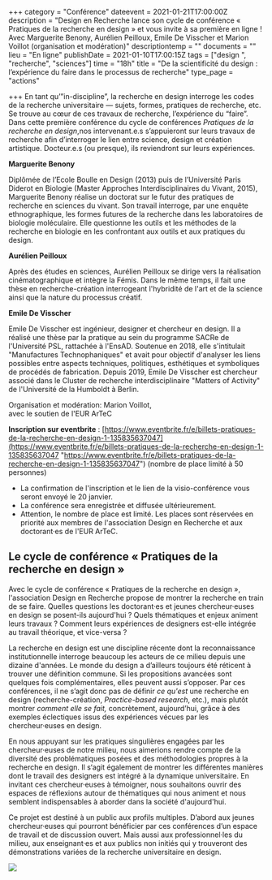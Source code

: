 +++
category = "Conférence"
dateevent = 2021-01-21T17:00:00Z
description = "Design en Recherche lance son cycle de conférence « Pratiques de la recherche en design »  et vous invite à sa première en ligne ! Avec Marguerite Benony, Aurélien Peilloux, Emile De Visscher et Marion Voillot (organisation et modération)"
descriptiontemp = ""
documents = ""
lieu = "En ligne"
publishDate = 2021-01-10T17:00:15Z
tags = ["design ", "recherche", "sciences"]
time = "18h"
title = "De la scientificité du design : l’expérience du faire dans le processus de recherche"
type_page = "actions"

+++
En tant qu’”in-discipline”, la recherche en design interroge les codes de la recherche universitaire — sujets, formes, pratiques de recherche, etc. Se trouve au cœur de ces travaux de recherche, l’expérience du “faire”. Dans cette première conférence du cycle de conférences _Pratiques de la recherche en design_,nos intervenant.e.s s’appuieront sur leurs travaux de recherche afin d’interroger le lien entre science, design et création artistique. Docteur.e.s (ou presque), ils reviendront sur leurs expériences.

**Marguerite Benony**

Diplômée de l’Ecole Boulle en Design (2013) puis de l’Université Paris Diderot en Biologie (Master Approches Interdisciplinaires du Vivant, 2015), Marguerite Benony réalise un doctorat sur le futur des pratiques de recherche en sciences du vivant. Son travail interroge, par une enquête ethnographique, les formes futures de la recherche dans les laboratoires de biologie moléculaire. Elle questionne les outils et les méthodes de la recherche en biologie en les confrontant aux outils et aux pratiques du design.

**Aurélien Peilloux**

Après des études en sciences, Aurélien Peilloux se dirige vers la réalisation cinématographique et intègre la Fémis. Dans le même temps, il fait une thèse en recherche-création interrogeant l'hybridité de l'art et de la science ainsi que la nature du processus créatif.

**Emile De Visscher**

Emile De Visscher est ingénieur, designer et chercheur en design. Il a réalisé une thèse par la pratique au sein du programme SACRe de l'Université PSL, rattachée à l'EnsAD. Soutenue en 2018, elle s'intitulait "Manufactures Technophaniques" et avait pour objectif d'analyser les liens possibles entre aspects techniques, politiques, esthétiques et symboliques de procédés de fabrication. Depuis 2019, Emile De Visscher est chercheur associé dans le Cluster de recherche interdisciplinaire "Matters of Activity" de l'Université de la Humboldt à Berlin.

Organisation et modération: Marion Voillot,  
avec le soutien de l'EUR ArTeC

**Inscription sur eventbrite** :  [https://www.eventbrite.fr/e/billets-pratiques-de-la-recherche-en-design-1-135835637047](https://www.eventbrite.fr/e/billets-pratiques-de-la-recherche-en-design-1-135835637047 "https://www.eventbrite.fr/e/billets-pratiques-de-la-recherche-en-design-1-135835637047") (nombre de place limité à 50 personnes)

* La confirmation de l'inscription et le lien de la visio-conférence vous seront envoyé le 20 janvier.
* La conférence sera enregistrée et diffusée ultérieurement.
* Attention, le nombre de place est limité. Les places sont réservées en priorité aux membres de l'association Design en Recherche et aux doctorant·es de l'EUR ArTeC.



## Le cycle de conférence « Pratiques de la recherche en design »

Avec le cycle de conférence « Pratiques de la recherche en design », l'association Design en Recherche propose de montrer la recherche en train de se faire. Quelles questions les doctorant·es et jeunes chercheur·euses en design se posent-ils aujourd'hui ? Quels thématiques et enjeux animent leurs travaux ? Comment leurs expériences de designers est-elle intégrée au travail théorique, et vice-versa ?

La recherche en design est une discipline récente dont la reconnaissance institutionnelle interroge beaucoup les acteurs de ce milieu depuis une dizaine d'années. Le monde du design a d’ailleurs toujours été réticent à trouver une définition commune. Si les propositions avancées sont quelques fois complémentaires, elles peuvent aussi s’opposer. Par ces conférences, il ne s’agit donc pas de définir _ce qu'est_ une recherche en design (recherche-création, _Practice-based research_, etc.), mais plutôt montrer _comment elle se fait,_ concrètement, aujourd’hui, grâce à des exemples éclectiques issus des expériences vécues par les chercheur·euses en design.

En nous appuyant sur les pratiques singulières engagées par les chercheur·euses de notre milieu, nous aimerions rendre compte de la diversité des problématiques posées et des méthodologies propres à la recherche en design. Il s‘agit également de montrer les différentes manières dont le travail des designers est intégré à la dynamique universitaire. En invitant ces chercheur·euses à témoigner, nous souhaitons ouvrir des espaces de réflexions autour de thématiques qui nous animent et nous semblent indispensables à aborder dans la société d'aujourd'hui.

Ce projet est destiné à un public aux profils multiples. D’abord aux jeunes chercheur·euses qui pourront bénéficier par ces conférences d’un espace de travail et de discussion ouvert. Mais aussi aux professionnel·les du milieu, aux enseignant·es et aux publics non initiés qui y trouveront des démonstrations variées de la recherche universitaire en design.

![](/images/pratique-de-la-recherche-en-design.jpg)